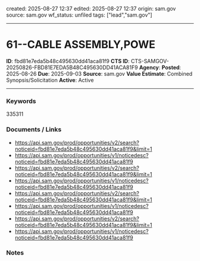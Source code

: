 created: 2025-08-27 12:37
edited: 2025-08-27 12:37
origin: sam.gov
source: sam.gov
wf_status: unfiled
tags: ["lead","sam.gov"]

---

# 61--CABLE ASSEMBLY,POWE

**ID**: fbd81e7eda5b48c495630dd41aca81f9
**CTS ID**: CTS-SAMGOV-20250826-FBD81E7EDA5B48C495630DD41ACA81F9
**Agency**: 
**Posted**: 2025-08-26
**Due**: 2025-09-03
**Source**: sam.gov
**Value Estimate**: Combined Synopsis/Solicitation
**Active**: Active

---

### Keywords
335311

### Documents / Links
- <https://api.sam.gov/prod/opportunities/v2/search?noticeid=fbd81e7eda5b48c495630dd41aca81f9&limit=1>
- <https://api.sam.gov/prod/opportunities/v1/noticedesc?noticeid=fbd81e7eda5b48c495630dd41aca81f9>
- <https://api.sam.gov/prod/opportunities/v2/search?noticeid=fbd81e7eda5b48c495630dd41aca81f9&limit=1>
- <https://api.sam.gov/prod/opportunities/v1/noticedesc?noticeid=fbd81e7eda5b48c495630dd41aca81f9>
- <https://api.sam.gov/prod/opportunities/v2/search?noticeid=fbd81e7eda5b48c495630dd41aca81f9&limit=1>
- <https://api.sam.gov/prod/opportunities/v1/noticedesc?noticeid=fbd81e7eda5b48c495630dd41aca81f9>
- <https://api.sam.gov/prod/opportunities/v2/search?noticeid=fbd81e7eda5b48c495630dd41aca81f9&limit=1>
- <https://api.sam.gov/prod/opportunities/v1/noticedesc?noticeid=fbd81e7eda5b48c495630dd41aca81f9>

### Notes

